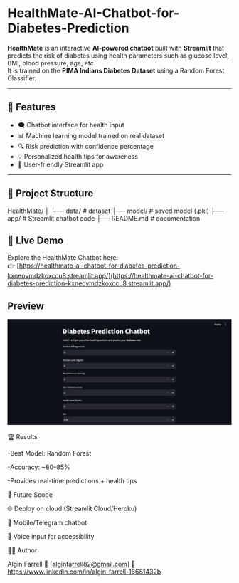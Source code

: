 # HealthMate-AI-Chatbot-for-Diabetes-Prediction

**HealthMate** is an interactive **AI-powered chatbot** built with **Streamlit** that predicts the risk of diabetes using health parameters such as glucose level, BMI, blood pressure, age, etc.  
It is trained on the **PIMA Indians Diabetes Dataset** using a Random Forest Classifier.

---

## 🚀 Features
- 🗨️ Chatbot interface for health input  
- 📊 Machine learning model trained on real dataset  
- 🔍 Risk prediction with confidence percentage  
- 💡 Personalized health tips for awareness  
- 🎈 User-friendly Streamlit app  

---

## 📂 Project Structure
HealthMate/
│
├── data/ # dataset
├── model/ # saved model (.pkl)
├── app/ # Streamlit chatbot code
├── README.md # documentation

## 🚀 Live Demo

Explore the HealthMate Chatbot here:  
👉 [https://healthmate-ai-chatbot-for-diabetes-prediction-kxneovmdzkoxccu8.streamlit.app/](https://healthmate-ai-chatbot-for-diabetes-prediction-kxneovmdzkoxccu8.streamlit.app/)


## Preview
![Preview](Screenshot%20(70).png)

🏆 Results

-Best Model: Random Forest

-Accuracy: ~80–85%

-Provides real-time predictions + health tips


📌 Future Scope

🌐 Deploy on cloud (Streamlit Cloud/Heroku)

📱 Mobile/Telegram chatbot

🎤 Voice input for accessibility

👨‍🎓 Author

Algin Farrell
📧 [alginfarrell82@gmail.com]
🔗 https://www.linkedin.com/in/algin-farrell-16681432b
